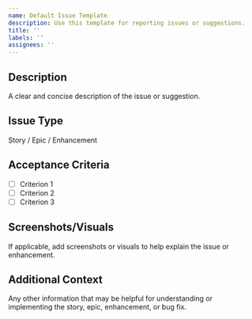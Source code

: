 ```yaml
---
name: Default Issue Template
description: Use this template for reporting issues or suggestions.
title: ''
labels: ''
assignees: ''
---
```


## Description
A clear and concise description of the issue or suggestion.

## Issue Type
Story / Epic / Enhancement

## Acceptance Criteria
- [ ] Criterion 1
- [ ] Criterion 2
- [ ] Criterion 3

## Screenshots/Visuals
If applicable, add screenshots or visuals to help explain the issue or enhancement.

## Additional Context
Any other information that may be helpful for understanding or implementing the story, epic, enhancement, or bug fix.
